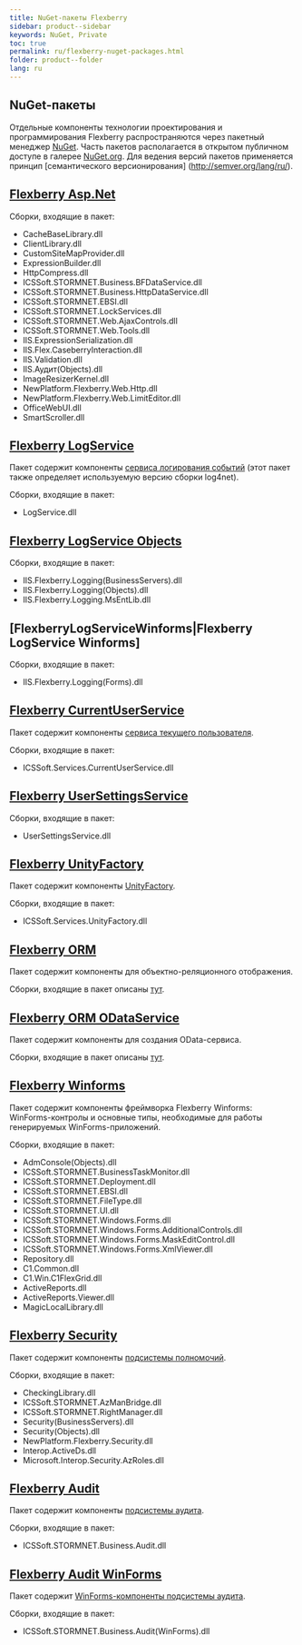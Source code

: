 ```yaml
---
title: NuGet-пакеты Flexberry
sidebar: product--sidebar
keywords: NuGet, Private
toc: true
permalink: ru/flexberry-nuget-packages.html
folder: product--folder
lang: ru
---
```


## NuGet-пакеты

Отдельные компоненты технологии проектирования и программирования Flexberry распространяются через пакетный менеджер [NuGet](https://nuget.org). Часть пакетов располагается в открытом публичном доступе в галерее [NuGet.org](https://www.nuget.org/packages?q=Flexberry). Для ведения версий пакетов применяется принцип [семантического версионирования] (http://semver.org/lang/ru/).

## [Flexberry Asp.Net](flexberry-a-s-p-n-e-t.html)

Сборки, входящие в пакет:

* CacheBaseLibrary.dll
* ClientLibrary.dll
* CustomSiteMapProvider.dll
* ExpressionBuilder.dll
* HttpCompress.dll
* ICSSoft.STORMNET.Business.BFDataService.dll
* ICSSoft.STORMNET.Business.HttpDataService.dll
* ICSSoft.STORMNET.EBSI.dll
* ICSSoft.STORMNET.LockServices.dll
* ICSSoft.STORMNET.Web.AjaxControls.dll
* ICSSoft.STORMNET.Web.Tools.dll
* IIS.ExpressionSerialization.dll
* IIS.Flex.CaseberryInteraction.dll
* IIS.Validation.dll
* IIS.Аудит(Objects).dll
* ImageResizerKernel.dll
* NewPlatform.Flexberry.Web.Http.dll
* NewPlatform.Flexberry.Web.LimitEditor.dll
* OfficeWebUI.dll
* SmartScroller.dll

## [Flexberry LogService](log-service-log4net.html)
Пакет содержит компоненты [сервиса логирования событий](log-service-log4net.html) (этот пакет также определяет используемую версию сборки log4net).

Сборки, входящие в пакет:
* LogService.dll

## [Flexberry LogService Objects](flexberry-log-service-objects.html)

Сборки, входящие в пакет:
* IIS.Flexberry.Logging(BusinessServers).dll
* IIS.Flexberry.Logging(Objects).dll
* IIS.Flexberry.Logging.MsEntLib.dll

## [FlexberryLogServiceWinforms|Flexberry LogService Winforms]
Сборки, входящие в пакет:
* IIS.Flexberry.Logging(Forms).dll

## [Flexberry CurrentUserService](current-user-service.html)
Пакет содержит компоненты [сервиса текущего пользователя](current-user-service.html).

Сборки, входящие в пакет:
* ICSSoft.Services.CurrentUserService.dll

## [Flexberry UserSettingsService](user-settings-service.html)
Сборки, входящие в пакет:
* UserSettingsService.dll

## [Flexberry UnityFactory](unity-factory.html)
Пакет содержит компоненты [UnityFactory](unity-factory.html).

Сборки, входящие в пакет:
* ICSSoft.Services.UnityFactory.dll

## [Flexberry ORM](flexberry-o-r-m.html)
Пакет содержит компоненты для объектно-реляционного отображения.

Сборки, входящие в пакет описаны [тут](flexberry-o-r-m-libraries.html).

## [Flexberry ORM ODataService](flexberry-o-r-m-o-data-service.html)
Пакет содержит компоненты для создания OData-сервиса.

Сборки, входящие в пакет описаны [тут](flexberry-o-r-m-o-data-service.html).

## [Flexberry Winforms](flexberry-winforms.html)
Пакет содержит компоненты фреймворка Flexberry Winforms: WinForms-контролы и основные типы, необходимые для работы генерируемых WinForms-приложений.

Сборки, входящие в пакет:
* AdmConsole(Objects).dll
* ICSSoft.STORMNET.BusinessTaskMonitor.dll
* ICSSoft.STORMNET.Deployment.dll
* ICSSoft.STORMNET.EBSI.dll
* ICSSoft.STORMNET.FileType.dll
* ICSSoft.STORMNET.UI.dll
* ICSSoft.STORMNET.Windows.Forms.dll
* ICSSoft.STORMNET.Windows.Forms.AdditionalControls.dll
* ICSSoft.STORMNET.Windows.Forms.MaskEditControl.dll
* ICSSoft.STORMNET.Windows.Forms.XmlViewer.dll
* Repository.dll
* C1.Common.dll
* C1.Win.C1FlexGrid.dll
* ActiveReports.dll
* ActiveReports.Viewer.dll
* MagicLocalLibrary.dll

## [Flexberry Security](flexberry-security.html)
Пакет содержит компоненты [подсистемы полномочий](right-manager-module.html).

Сборки, входящие в пакет:
* CheckingLibrary.dll
* ICSSoft.STORMNET.AzManBridge.dll
* ICSSoft.STORMNET.RightManager.dll
* Security(BusinessServers).dll
* Security(Objects).dll
* NewPlatform.Flexberry.Security.dll
* Interop.ActiveDs.dll
* Microsoft.Interop.Security.AzRoles.dll


## [Flexberry Audit](audit-web.html)
Пакет содержит компоненты [подсистемы аудита](audit-web.html).

Сборки, входящие в пакет:
* ICSSoft.STORMNET.Business.Audit.dll

## [Flexberry Audit WinForms](audit-win-forms.html)
Пакет содержит [WinForms-компоненты подсистемы аудита](audit-win-forms.html).

Сборки, входящие в пакет:
* ICSSoft.STORMNET.Business.Audit(WinForms).dll
